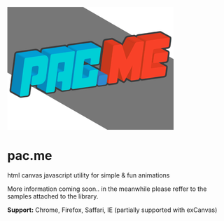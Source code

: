 ![](https://github.com/ymz-rocks/pac.me/blob/master/v1.0/img/pac.me.png)

# pac.me
html canvas javascript utility for simple &amp; fun animations

More information coming soon.. in the meanwhile please reffer to the samples attached to the library.

**Support:** Chrome, Firefox, Saffari, IE (partially supported with exCanvas)
